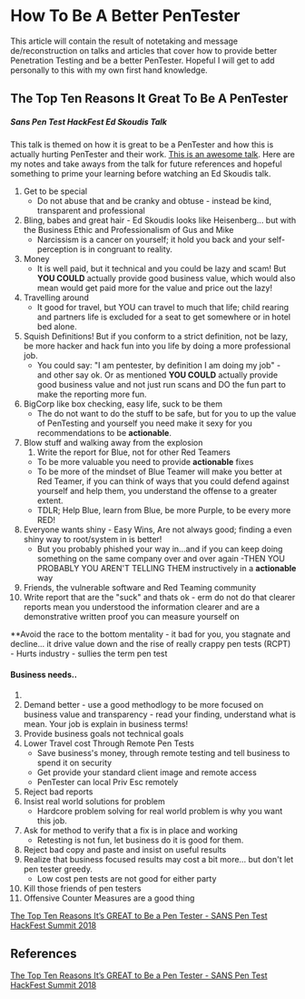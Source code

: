 # How To Be A Better PenTester
This article will contain the result of notetaking and message de/reconstruction on talks and articles  that cover how to provide better Penetration Testing and be a better PenTester. Hopeful I will get to add personally to this with my own first hand knowledge.

## The Top Ten Reasons It Great To Be A PenTester 
##### Sans Pen Test HackFest Ed Skoudis Talk

This talk is themed on how it is great to be a PenTester and how this is actually hurting PenTester and their work. [This is an awesome talk](https://www.youtube.com/watch?v=WTN7n7744B4). Here are my notes and take aways from the talk for future references and hopeful something to prime your learning before watching an Ed Skoudis talk.

1. Get to be special 
	- Do not abuse that and be cranky and obtuse - instead be kind, transparent and professional
1. Bling, babes and great hair - Ed Skoudis looks like Heisenberg... but with the Business Ethic and Professionalism of Gus and Mike
	- Narcissism is a cancer on yourself; it hold you back and your self-perception is in congruant to reality.
1. Money
	- It is well paid, but it technical and you could be lazy and scam! But **YOU COULD** actually provide good business value, which would also mean would get paid more for the value and price out the lazy!
1. Travelling around
	- It good for travel, but YOU can travel to much that life; child rearing and partners life is excluded for a seat to get somewhere or in hotel bed alone.
1. Squish Definitions! But if you conform to a strict definition, not be lazy, be more hacker and hack fun into you life by doing a more professional job.
	- You could say: "I am pentester, by definition I am doing my job" - and other say ok. Or as mentioned **YOU COULD** actually provide good business value and not just run scans and DO the fun part to make the reporting more fun. 
1. BigCorp like box checking, easy life, suck to be them
	- The do not want to do the stuff to be safe, but for you to up the value of PenTesting and yourself you need make it sexy for you recommendations to be **actionable**.
1.  Blow stuff and walking away from the explosion
	1. Write the report for Blue, not for other Red Teamers
	- To be more valuable you need to provide **actionable** fixes
	- To be more of the mindset of Blue Teamer will make you better at Red Teamer, if you can think of ways that you could defend against yourself and help them, you understand the offense to a greater extent.
	- TDLR; Help Blue, learn from Blue, be more Purple, to be every more RED!
1. Everyone wants shiny - Easy Wins, Are not always good; finding a even shiny way to root/system in is better!
	- But you probably phished your way in...and if you can keep doing something on the same company over and over again -THEN YOU PROBABLY YOU AREN'T TELLING THEM instructively in a **actionable** way
1. Friends, the vulnerable software and Red Teaming community
1. Write report that are the "suck" and thats ok - erm do not do that clearer reports mean you understood the information clearer and are a demonstrative written proof you can measure yourself on


**Avoid the race to the bottom mentality - it bad for you, you stagnate and decline... it drive value down and the rise of really crappy pen tests (RCPT)
	- Hurts industry
	- sullies the term pen test


#### Business needs..
1. 
1. Demand better - use a good methodlogy to be more focused on business value and transparency - read your finding, understand what is mean. Your job is explain in business terms!
1. Provide business goals not technical goals
1. Lower Travel cost Through Remote Pen Tests
	- Save business's money, through remote testing and tell business to spend it on security
	- Get provide your standard client image and remote access
	- PenTester can local Priv Esc remotely
1. Reject bad reports
1. Insist real world solutions for problem
	- Hardcore problem solving for real world problem is why you want this job.
1. Ask for method to verify that a fix is in place and working
	- Retesting is not fun, let business do it is good for them.
1. Reject bad copy and paste and insist on useful results
2. Realize that business focused results may cost a bit more... but don't let pen tester greedy.
	- Low cost pen tests are not good for either party
1. Kill those friends of pen testers
2. Offensive Counter Measures are a good thing


[The Top Ten Reasons It’s GREAT to Be a Pen Tester - SANS Pen Test HackFest Summit 2018](https://www.youtube.com/watch?v=WTN7n7744B4)



## References

[The Top Ten Reasons It’s GREAT to Be a Pen Tester - SANS Pen Test HackFest Summit 2018](https://www.youtube.com/watch?v=WTN7n7744B4)